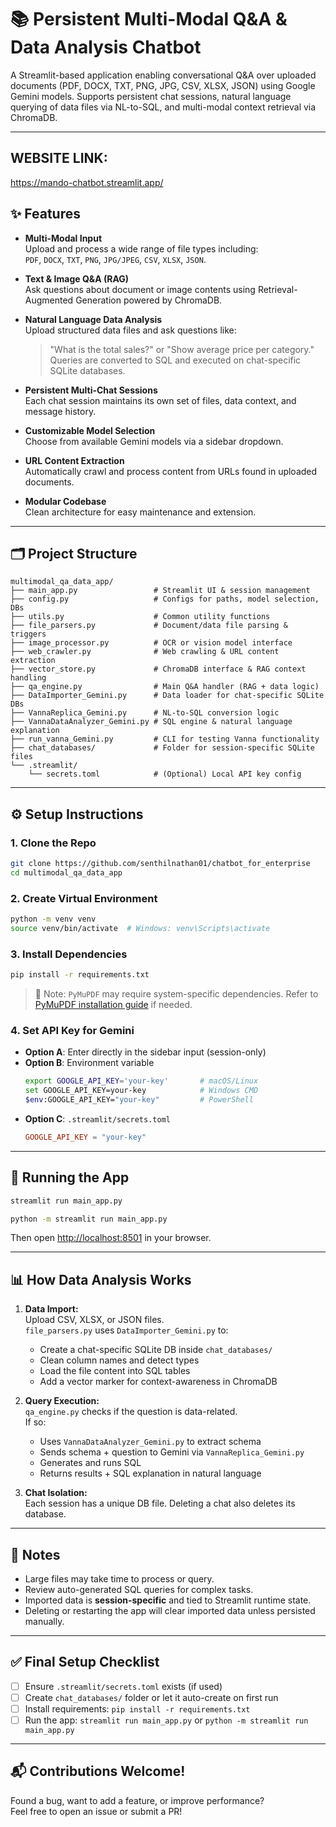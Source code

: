 
# 📚 Persistent Multi-Modal Q&A & Data Analysis Chatbot

A Streamlit-based application enabling conversational Q&A over uploaded documents (PDF, DOCX, TXT, PNG, JPG, CSV, XLSX, JSON) using Google Gemini models. Supports persistent chat sessions, natural language querying of data files via NL-to-SQL, and multi-modal context retrieval via ChromaDB.

---

## WEBSITE LINK: 

https://mando-chatbot.streamlit.app/

## ✨ Features

- **Multi-Modal Input**  
  Upload and process a wide range of file types including:  
  `PDF`, `DOCX`, `TXT`, `PNG`, `JPG/JPEG`, `CSV`, `XLSX`, `JSON`.

- **Text & Image Q&A (RAG)**  
  Ask questions about document or image contents using Retrieval-Augmented Generation powered by ChromaDB.

- **Natural Language Data Analysis**  
  Upload structured data files and ask questions like:  
  > "What is the total sales?" or "Show average price per category."  
  Queries are converted to SQL and executed on chat-specific SQLite databases.

- **Persistent Multi-Chat Sessions**  
  Each chat session maintains its own set of files, data context, and message history.

- **Customizable Model Selection**  
  Choose from available Gemini models via a sidebar dropdown.

- **URL Content Extraction**  
  Automatically crawl and process content from URLs found in uploaded documents.

- **Modular Codebase**  
  Clean architecture for easy maintenance and extension.

---

## 🗂️ Project Structure

```
multimodal_qa_data_app/
├── main_app.py                 # Streamlit UI & session management
├── config.py                   # Configs for paths, model selection, DBs
├── utils.py                    # Common utility functions
├── file_parsers.py             # Document/data file parsing & triggers
├── image_processor.py          # OCR or vision model interface
├── web_crawler.py              # Web crawling & URL content extraction
├── vector_store.py             # ChromaDB interface & RAG context handling
├── qa_engine.py                # Main Q&A handler (RAG + data logic)
├── DataImporter_Gemini.py      # Data loader for chat-specific SQLite DBs
├── VannaReplica_Gemini.py      # NL-to-SQL conversion logic
├── VannaDataAnalyzer_Gemini.py # SQL engine & natural language explanation
├── run_vanna_Gemini.py         # CLI for testing Vanna functionality
├── chat_databases/             # Folder for session-specific SQLite files
└── .streamlit/
    └── secrets.toml            # (Optional) Local API key config
```

---

## ⚙️ Setup Instructions

### 1. Clone the Repo
```bash
git clone https://github.com/senthilnathan01/chatbot_for_enterprise
cd multimodal_qa_data_app
```

### 2. Create Virtual Environment
```bash
python -m venv venv
source venv/bin/activate  # Windows: venv\Scripts\activate
```

### 3. Install Dependencies
```bash
pip install -r requirements.txt
```
> 🔧 Note: `PyMuPDF` may require system-specific dependencies. Refer to [PyMuPDF installation guide](https://pymupdf.readthedocs.io/) if needed.

### 4. Set API Key for Gemini
- **Option A**: Enter directly in the sidebar input (session-only)
- **Option B**: Environment variable  
  ```bash
  export GOOGLE_API_KEY='your-key'       # macOS/Linux  
  set GOOGLE_API_KEY=your-key            # Windows CMD  
  $env:GOOGLE_API_KEY="your-key"         # PowerShell
  ```
- **Option C**: `.streamlit/secrets.toml`  
  ```toml
  GOOGLE_API_KEY = "your-key"
  ```

---

## 🚀 Running the App

```bash
streamlit run main_app.py
```

```bash
python -m streamlit run main_app.py
```

Then open [http://localhost:8501](http://localhost:8501) in your browser.

---

## 📊 How Data Analysis Works

1. **Data Import:**  
   Upload CSV, XLSX, or JSON files.  
   `file_parsers.py` uses `DataImporter_Gemini.py` to:
   - Create a chat-specific SQLite DB inside `chat_databases/`
   - Clean column names and detect types
   - Load the file content into SQL tables
   - Add a vector marker for context-awareness in ChromaDB

2. **Query Execution:**  
   `qa_engine.py` checks if the question is data-related.  
   If so:
   - Uses `VannaDataAnalyzer_Gemini.py` to extract schema
   - Sends schema + question to Gemini via `VannaReplica_Gemini.py`
   - Generates and runs SQL
   - Returns results + SQL explanation in natural language

3. **Chat Isolation:**  
   Each session has a unique DB file. Deleting a chat also deletes its database.

---

## 📝 Notes

- Large files may take time to process or query.
- Review auto-generated SQL queries for complex tasks.
- Imported data is **session-specific** and tied to Streamlit runtime state.
- Deleting or restarting the app will clear imported data unless persisted manually.

---

## ✅ Final Setup Checklist

- [ ] Ensure `.streamlit/secrets.toml` exists (if used)
- [ ] Create `chat_databases/` folder or let it auto-create on first run
- [ ] Install requirements: `pip install -r requirements.txt`
- [ ] Run the app: `streamlit run main_app.py` or `python -m streamlit run main_app.py`

---

## 📬 Contributions Welcome!

Found a bug, want to add a feature, or improve performance?  
Feel free to open an issue or submit a PR!


